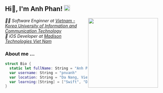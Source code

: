 <!-- Add banner here -->
<h2> Hi👋, I'm Anh Phan! <img src="https://i.stack.imgur.com/kOnzy.gif)" width="20"></h2>
<img align='right' src="https://i.giphy.com/media/mTPjPA6SSXgTsnZ1Dh/200w.webp" width="230">
<p>
  <em>👨‍💻 Software Enginner at <a href="https://vku.udn.vn/">Vietnam - Korea University of Information and Communication Technology</a>
  </em><br>
  <em>📱 iOS Developer at <a href="">Madison Technologies Viet Nam</a>
  </em>
</p>

### About me ...  

```swift
struct Bio {
  static let fullName: String = "Anh Phan Ngoc Viet"
  var username: String = "pnvanh"
  var location: String = "Da Nang, Viet Nam"
  var learning:[String] = ["Swift", "Dart", "Javascript"]
}
```
